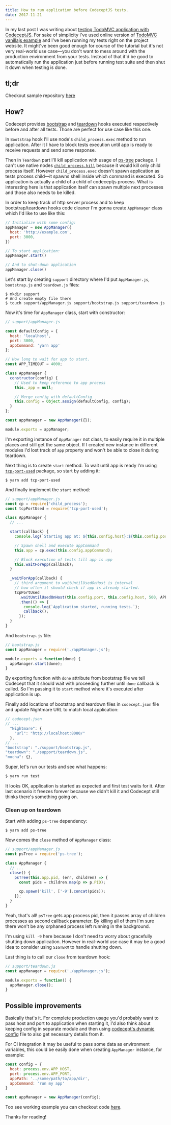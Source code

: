 ```yaml
---
title: How to run application before CodeceptJS tests.
date: 2017-11-21
---
```


In my last post I was writing about [testing TodoMVC application with
CodeceptJS](http://codenroll.it/acceptance-testing-with-codecept-js/). For sake
of simplicity I've used online version of [TodoMVC vanillajs
example](http://todomvc.com/examples/vanillajs/) and I've been running my tests
right on the project website. It might've been good enough for course of the
tutorial but it's not very real-world use case—you don't want to mess around
with the production environment from your tests. Instead of that it'd be
good to automatically run the application just before running test suite and
then shut it down when testing is done.

## tl;dr
Checkout sample repository
[here](https://github.com/jploskonka/testing-with-codeceptjs)


## How?
Codecept provides [bootstrap](http://codecept.io/basics/#bootstrap) and
[teardown](http://codecept.io/basics/#teardown) hooks executed respectively
before and after all tests. Those are perfect for use case like this one.

In `Bootstrap` hook I'll use node's `child_process.exec` method to run
application. After it I have to block tests execution until app is ready to
receive requests and send some response.

Then in `Teardown` part I'll kill application with usage of
[ps-tree](https://www.npmjs.com/package/ps-tree) package.
I can't use native nodes [`child_process.kill`](https://nodejs.org/api/child_process.html#child_process_child_kill_signal)
because it would kill only child process itself. However `child_process.exec`
doesn't spawn application as tests process child—it spawns shell inside which
command is executed. So application is actually a child of a child of codeceptjs
process. What is interesting here is that application itself can spawn multiple
next processes and those also needs to be killed.

In order to keep track of http server process and to keep bootstrap/teardown
hooks code cleaner I'm gonna create `AppManager` class which I'd like to use
like this:

``` js
// Initialize with some config:
appManager = new AppManager({
  host: 'http://example.com', 
  port: 3000,
})

// To start application:
appManager.start()

// And to shut-down application
appManager.close()
```

Let's start by creating `support` directory where I'd put `AppManager.js`,
`bootstrap.js` and `teardown.js` files:

``` shell
$ mkdir support
# And create empty file there
$ touch support/appManager.js support/bootstrap.js support/teardown.js
```

Now it's time for `AppManager` class, start with constructor:

``` js
// support/appManager.js

const defaultConfig = {
  host: 'localhost',
  port: 3000,
  appCommand: 'yarn app'
};

// How long to wait for app to start.
const APP_TIMEOUT = 4000;

class AppManager {
  constructor(config) {
    // Used to keep reference to app process
    this._app = null;

    // Merge config with defaultConfig
    this.config = Object.assign(defaultConfig, config);
  }
};

const appManager = new AppManager({});

module.exports = appManager;
```

I'm exporting instance of `AppManager` not class, to easily require it in
multiple places and still get the same object. If I created new instance in
different modules I'd lost track of `app` property and won't be able to close
it during teardown.

Next thing is to create `start` method. To wait until app is ready I'm using
[`tcp-port-used`](https://www.npmjs.com/package/tcp-port-used) package, so start
by adding it:

``` shell
$ yarn add tcp-port-used
```

And finally implement the `start` method:

``` js
// support/appManager.js
const cp = require('child_process');
const tcpPortUsed = require('tcp-port-used');

class AppManager {
  // ...

  start(callback) {
    console.log(`Starting app at: ${this.config.host}:${this.config.port}`);

    // Spawn shell and execute appCommand
    this.app = cp.exec(this.config.appCommand);

    // Block execution of tests till app is upp
    this.waitForApp(callback);
  }

  _waitForApp(callback) {
    // third argument to waitUntilUsedOnHost is interval
    // how often it should check if app is already started.
    tcpPortUsed
      .waitUntilUsedOnHost(this.config.port, this.config.host, 500, APP_TIMEOUT)
      .then(() => {
        console.log(`Application started, running tests.`);
        callback();
      });
  }
}
```

And `bootstrap.js` file:

``` js
// bootstrap.js
const appManager = require('./appManager.js');

module.exports = function(done) {
  appManager.start(done);
}
```

By exporting function with `done` attribute from bootstrap file we tell Codecept
that it should wait with proceeding further until `done` callback is called. So
I'm passing it to `start` method where it's executed after application is up.

Finally add locations of bootstrap and teardown files in `codecept.json` file
and update Nightmare URL to match local application:

``` js
// codecept.json
// ...
  "Nightmare": {
    "url": "http://localhost:8080/"
  },
// ...
"bootstrap": "./support/bootstrap.js",
"teardown": "./support/teardown.js",
"mocha": {},
```

Super, let's run our tests and see what happens:

``` js
$ yarn run test
```

It looks OK, application is started as expected and first test waits for it.
After last scenario it freezes forever because we didn't kill it and Codecept
still thinks there's something going on.

### Clean up on teardown
Start with adding `ps-tree` dependency:

``` shell
$ yarn add ps-tree
```

Now comes the `close` method of `AppManager` class:

``` js
// support/appManager.js
const psTree = require('ps-tree');

class AppManager {
  // ...
  close() {
    psTree(this.app.pid, (err, children) => {
      const pids = children.map(p => p.PID);

      cp.spawn('kill', ['-9'].concat(pids));
    });
  }
}
```

Yeah, that's all! `psTree` gets app process pid, then it passes array of
children processes as second callback parameter. By killing all of them I'm
sure there won't be any orphaned process left running in the background.

I'm using `kill -9` here because I don't need to worry about gracefully shutting
down application. However in real-world use case it may be a good idea to
consider using `SIGTERM` to handle shutting down.

Last thing is to call our `close` from teardown hook:

``` js
// support/teardown.js
const appManager = require('./appManager.js');

module.exports = function() {
  appManager.close();
}
```

## Possible improvements
Basically that's it. For complete production usage you'd probably want to pass
host and port to application when starting it, I'd also think about keeping
config in separate module and then using [codecept's dynamic
config](http://codecept.io/configuration/#dynamic-configuration) file to also
get necessary details from it.

For CI integration it may be useful to pass some data as environment variables,
this could be easily done when creating `AppManager` instance, for example:

``` js
const config = {
  host: process.env.APP_HOST,
  port: process.env.APP_PORT,
  appPath: '../some/path/to/app/dir',
  appCommand: 'run my app'
}

const appManager = new AppManager(config);
```

Too see working example you can checkout code
[here](https://github.com/jploskonka/testing-with-codeceptjs).

Thanks for reading!
